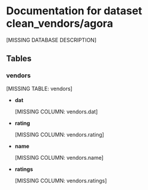 # Documentation for dataset clean_vendors/agora

[MISSING DATABASE DESCRIPTION]

## Tables

### vendors

[MISSING TABLE: vendors]

* __dat__

  [MISSING COLUMN: vendors.dat]

* __rating__

  [MISSING COLUMN: vendors.rating]

* __name__

  [MISSING COLUMN: vendors.name]

* __ratings__

  [MISSING COLUMN: vendors.ratings]

